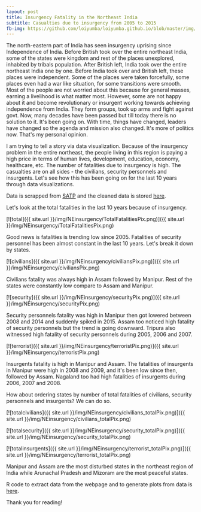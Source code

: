 ```yaml
---
layout: post
title: Insurgency Fatality in the Northeast India
subtitle: Casualties due to insurgency from 2005 to 2015
fb-img: https://github.com/loiyumba/loiyumba.github.io/blob/master/img/NEinsurgency/manipur05-15Pix.png
---
```


The north-eastern part of India has seen insurgency uprising since Independence of India. Before British took over the entire northeast
India, some of the states were kingdom and rest of the places unexplored, inhabited by tribals population. After British left, India took
over the entire northeast India one by one. Before India took over and British left, these places were independent. Some of the places were
taken forcefully, some places even had a war like situation, for some transitions were smooth. Most of the people are not worried about
this because for general masses, earning a livelihood is what matter most. However, some are not happy about it and become revolutionary
or insurgent working towards achieving independence from India. They form groups, took up arms and fight against govt. Now, many decades
have been passed but till today there is no solution to it. It's been going on. With time, things have changed, leaders have changed so the
agenda and mission also changed. It's more of politics now. That's my personal opinion.       

I am trying to tell a story via data visualization. Because of the insurgency problem in the entire northeast, the people living in this
region is paying a high price in terms of human lives, development, education, economy, healthcare, etc. The number of fatalities due to
insurgency is high. The casualties are on all sides - the civilians, security personnels and insurgents. Let's see how this has been going
on for the last 10 years through data visualizations.     

Data is scrapped from [SATP](http://www.satp.org/satporgtp/countries/india/database/fatalitiesnorteast2006.htm) and the cleaned data is
stored [here](https://github.com/loiyumba/Dataset/tree/master/NEinsurgency). 

Let's look at the total fatalities in the last 10 years because of insurgency.        

[![total]({{ site.url }}/img/NEinsurgency/TotalFatalitiesPix.png)]({{ site.url }}/img/NEinsurgency/TotalFatalitiesPix.png)    

Good news is fatalities is trending low since 2005. Fatalities of security personnel has been almost constant in the last 10 years. Let's break it down by states.   

[![civilians]({{ site.url }}/img/NEinsurgency/civiliansPix.png)]({{ site.url }}/img/NEinsurgency/civiliansPix.png)      

Civilians fatality was always high in Assam followed by Manipur. Rest of the states were constantly low compare to Assam and Manipur.   

[![security]({{ site.url }}/img/NEinsurgency/securityPix.png)]({{ site.url }}/img/NEinsurgency/securityPix.png)     

Security personnels fatality was high in Manipur then got lowered between 2008 and 2014 and suddenly spiked in 2015. Assam too noticed high fatality of security personnels but the trend is going downward. Tripura also witnessed high fatality of security personnels during 2005, 2006 and 2007.    

[![terrorist]({{ site.url }}/img/NEinsurgency/terroristPix.png)]({{ site.url }}/img/NEinsurgency/terroristPix.png)     

Insurgents fatality is high in Manipur and Assam. The fatalities of insurgents in Manipur were high in 2008 and 2009, and it's been low since then, followed by Assam. Nagaland too had high fatalities of insurgents during 2006, 2007 and 2008.     

How about ordering states by number of total fatalities of civilians, security personnels and insurgents? We can do so.    

[![totalcivilians]({{ site.url }}/img/NEinsurgency/civilians_totalPix.png)]({{ site.url }}/img/NEinsurgency/civilians_totalPix.png)   

[![totalsecurity]({{ site.url }}/img/NEinsurgency/security_totalPix.png)]({{ site.url }}/img/NEinsurgency/security_totalPix.png)   

[![totalinsurgents]({{ site.url }}/img/NEinsurgency/terrorist_totalPix.png)]({{ site.url }}/img/NEinsurgency/terrorist_totalPix.png)   

Manipur and Assam are the most disturbed states in the northeast region of India while Arunachal Pradesh and Mizoram are the most peaceful states.    

R code to extract data from the webpage and to generate plots from data is [here](https://gist.github.com/loiyumba/5aaef1ba5b386b83386b4b6d1c43f2a0).     

Thank you for reading!
